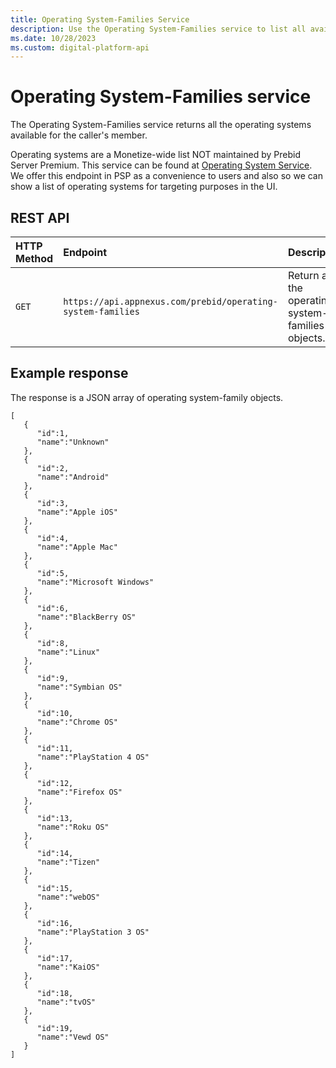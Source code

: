 ```yaml
---
title: Operating System-Families Service
description: Use the Operating System-Families service to list all available operating systems for caller's member that are not maintained by Prebid Server Premium. 
ms.date: 10/28/2023
ms.custom: digital-platform-api
---
```


# Operating System-Families service

The Operating System-Families service returns all the operating systems available for the caller's member.

Operating systems are a Monetize-wide list NOT maintained by Prebid Server Premium. This service can be found at [Operating System Service](./operating-system-service.md). We offer this endpoint in PSP as a convenience to users and also so we can show a list of operating systems for targeting purposes in the UI.

## REST API

| HTTP Method | Endpoint | Description |
|:---|:---|:---|
| `GET` | `https://api.appnexus.com/prebid/operating-system-families` | Return all the operating system-families objects. |

## Example response

The response is a JSON array of operating system-family objects.

```
[
   {
      "id":1,
      "name":"Unknown"
   },
   {
      "id":2,
      "name":"Android"
   },
   {
      "id":3,
      "name":"Apple iOS"
   },
   {
      "id":4,
      "name":"Apple Mac"
   },
   {
      "id":5,
      "name":"Microsoft Windows"
   },
   {
      "id":6,
      "name":"BlackBerry OS"
   },
   {
      "id":8,
      "name":"Linux"
   },
   {
      "id":9,
      "name":"Symbian OS"
   },
   {
      "id":10,
      "name":"Chrome OS"
   },
   {
      "id":11,
      "name":"PlayStation 4 OS"
   },
   {
      "id":12,
      "name":"Firefox OS"
   },
   {
      "id":13,
      "name":"Roku OS"
   },
   {
      "id":14,
      "name":"Tizen"
   },
   {
      "id":15,
      "name":"webOS"
   },
   {
      "id":16,
      "name":"PlayStation 3 OS"
   },
   {
      "id":17,
      "name":"KaiOS"
   },
   {
      "id":18,
      "name":"tvOS"
   },
   {
      "id":19,
      "name":"Vewd OS"
   }
]                
                
```

